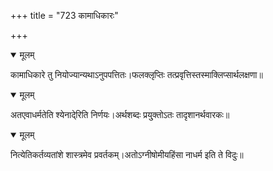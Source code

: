 +++
title = "723 कामाधिकारः"

+++


<details open><summary>मूलम्</summary>

कामाधिकारे तु नियोज्यान्यथाऽनुपपत्तितः।फलक्लृप्तिः तत्प्रवृत्तिस्तस्माक्लिप्सार्थलक्षणा॥
</details>



<details open><summary>मूलम्</summary>

अतएवाधर्मतेति श्येनादे्रिति निर्णयः।अर्थशब्दः प्रयु्क्तोऽतः तादृशानर्थवारकः॥
</details>



<details open><summary>मूलम्</summary>

नित्येतिकर्तव्यतांशे शास्त्रमेव प्रवर्तकम्।अतोऽग्नीषोमीयहिंसा नाधर्म इति ते विदुः॥
</details>

